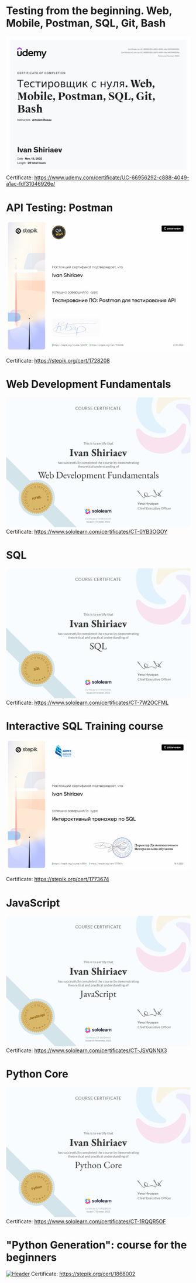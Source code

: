 # Testing from the beginning. Web, Mobile, Postman, SQL, Git, Bash
![QA Cert](https://github.com/IvanSoregashi/IvanSoregashi/blob/main/assets/cert/UC-66956292-c888-4049-a1ac-fdf31046926e.jpg)
Certificate: https://www.udemy.com/certificate/UC-66956292-c888-4049-a1ac-fdf31046926e/



# API Testing: Postman
![Postman](https://github.com/IvanSoregashi/IvanSoregashi/blob/main/assets/cert/daaaeeba7d435643f96a92dd4e3bd91f5defd026.png)

Certificate: https://stepik.org/cert/1728208



# Web Development Fundamentals
![Web](https://github.com/IvanSoregashi/IvanSoregashi/blob/main/assets/cert/92c8a5ee-4c8d-4209-ac07-8613d3da911d.png)
Certificate: https://www.sololearn.com/certificates/CT-0YB3OGOY


# SQL
![SQL](https://github.com/IvanSoregashi/IvanSoregashi/blob/main/assets/cert/450c90c7-cbf2-4a38-be2c-71a33ea1ef99.png)
Certificate: https://www.sololearn.com/certificates/CT-7W2OCFML



# Interactive SQL Training course
![SQL](https://github.com/IvanSoregashi/IvanSoregashi/blob/main/assets/cert/1603b8aa3522ff5299080d5a6b5869469bda3230.png)

Certificate: https://stepik.org/cert/1773674


# JavaScript
![JavaScript](https://github.com/IvanSoregashi/IvanSoregashi/blob/main/assets/cert/512efcdc-2a09-4ac1-b1aa-be6dc9a93670.png)
Certificate: https://www.sololearn.com/certificates/CT-JSVQNNX3


# Python Core
![Python Core](https://github.com/IvanSoregashi/IvanSoregashi/blob/main/assets/cert/4df0d572-7261-4fd7-97cd-24a62c0b4b47.png)
Certificate: https://www.sololearn.com/certificates/CT-1RQQR5OF


# "Python Generation": course for the beginners
[![Header](https://github.com/IvanSoregashi/IvanSoregashi/blob/main/assets/cert/work-in-progress.png)](https://github.com/IvanSoregashi/)
Certificate: https://stepik.org/cert/1868002
